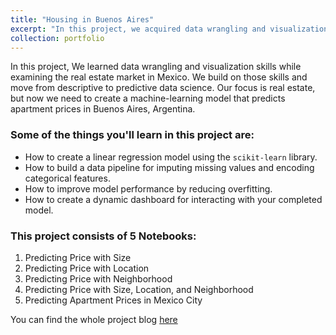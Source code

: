 ```yaml
---
title: "Housing in Buenos Aires"
excerpt: "In this project, we acquired data wrangling and visualization skills while examining the real estate market in Mexico. In this project, we built on those skills and transitioned from descriptive to predictive data science. Our focus remained on real estate, where we created a machine-learning model that predicted apartment prices in Buenos Aires, Argentina.<br/><img src='/images/House Illustration #6.jpeg' width='400px' style='display: block; margin: 0 auto;'>"
collection: portfolio
---
```


In this project, We learned data wrangling and visualization skills while examining the real estate market in Mexico. We build on those skills and move from descriptive to predictive data science. Our focus is real estate, but now we need to create a machine-learning model that predicts apartment prices in Buenos Aires, Argentina.


### Some of the things you'll learn in this project are:
- How to create a linear regression model using the `scikit-learn` library.
- How to build a data pipeline for imputing missing values and encoding categorical features.
- How to improve model performance by reducing overfitting.
- How to create a dynamic dashboard for interacting with your completed model.

  
### This project consists of 5 Notebooks:
1. Predicting Price with Size
2. Predicting Price with Location
3. Predicting Price with Neighborhood
4. Predicting Price with Size, Location, and Neighborhood
5. Predicting Apartment Prices in Mexico City
   

You can find the whole project blog [here](https://www.notion.so/Project_2-2ffc7345f0ab4abeaf604231b136476f?pvs=4)

